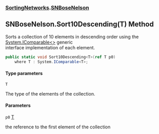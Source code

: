 ### [SortingNetworks](SortingNetworks.md 'SortingNetworks').[SNBoseNelson](SortingNetworks.SNBoseNelson.md 'SortingNetworks.SNBoseNelson')

## SNBoseNelson.Sort10Descending<T>(T) Method

Sorts a collection of 10 elements in descending order using the [System.IComparable&lt;&gt;](https://docs.microsoft.com/en-us/dotnet/api/System.IComparable-1 'System.IComparable`1') generic  
interface implementation of each element.

```csharp
public static void Sort10Descending<T>(ref T p0)
    where T : System.IComparable<T>;
```
#### Type parameters

<a name='SortingNetworks.SNBoseNelson.Sort10Descending_T_(T).T'></a>

`T`

The type of the elements of the collection.
#### Parameters

<a name='SortingNetworks.SNBoseNelson.Sort10Descending_T_(T).p0'></a>

`p0` [T](SortingNetworks.SNBoseNelson.Sort10Descending_T_(T).md#SortingNetworks.SNBoseNelson.Sort10Descending_T_(T).T 'SortingNetworks.SNBoseNelson.Sort10Descending<T>(T).T')

the reference to the first element of the collection